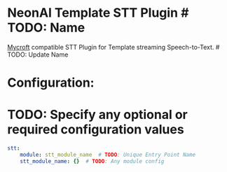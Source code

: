 # NeonAI Template STT Plugin  # TODO: Name
[Mycroft](https://mycroft-ai.gitbook.io/docs/mycroft-technologies/mycroft-core/plugins) compatible
STT Plugin for Template streaming Speech-to-Text.  # TODO: Update Name

# Configuration:
# TODO: Specify any optional or required configuration values
```yaml
stt:
    module: stt_module_name  # TODO: Unique Entry Point Name
    stt_module_name: {}  # TODO: Any module config

```